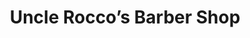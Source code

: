 ---
title: "Uncle Rocco’s Barber Shop"
url: /port-melbourne/uncle-roccos-barber-shop/
shop: hairdresser
---